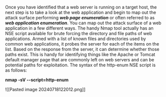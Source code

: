 Once you have identified that a web server is running on a target host, the next step is to take a look at the web application and begin to map out the attack surface performing **_web page enumeration_** or often referred to as **_web application enumeration_**. You can map out the attack surface of a web application in a few different ways. The handy Nmap tool actually has an NSE script available for brute forcing the directory and file paths of web applications. Armed with a list of known files and directories used by common web applications, it probes the server for each of the items on the list. Based on the response from the server, it can determine whether those paths exist. This is handy for identifying things like the Apache or Tomcat default manager page that are commonly left on web servers and can be potential paths for exploitation. The syntax of the http-enum NSE script is as follows:

**nmap -sV --script=http-enum** _<target>_

![[Pasted image 20240718122012.png]]